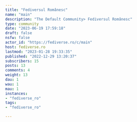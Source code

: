 ```yaml
---
title: "Fediversul Românesc" 
name: "main"
description: "The Default Community> Fediversul Românesc"
type: community
date: "2023-06-19 17:59:18"
draft: false
nsfw: false
actor_id: "https://fediverse.ro/c/main"
host: fediverse.ro
lastmod: "2023-01-28 19:33:35"
published: "2022-12-29 13:20:37"
subscribers: 15
posts: 13
comments: 4
weight: 13
dau: 1
wau: 1
mau: 1
instances:
- "fediverse_ro"
tags: 
- "fediverse_ro"

---
```

